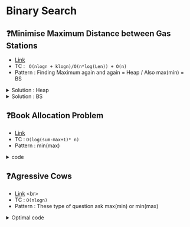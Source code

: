 # Binary Search
<!--
## ❓Agressive Cows
- [Link](https://www.spoj.com/problems/AGGRCOW/) <br>
- TC : `O(nlogn)`
- Pattern : How to recognize it .
<details>
<summary>code</summary>
  
```cpp []

```
</details>
-->

## ❓Minimise Maximum Distance between Gas Stations
- [Link](https://leetcode.com/problems/minimize-max-distance-to-gas-station/) <br>
- TC : ` O(nlogn + klogn)/O(n*log(Len)) + O(n)`
- Pattern : Finding Maximum again and again = Heap / Also max(min) = BS
<details>
<summary>Solution : Heap </summary>
  
```cpp []



#include <bits/stdc++.h>
using namespace std;

long double minimiseMaxDistance(vector<int> &arr, int k) {
    int n = arr.size(); //size of array.
    vector<int> howMany(n - 1, 0);
    priority_queue<pair<long double, int>> pq;

    //insert the first n-1 elements into pq
    //with respective distance values:
    for (int i = 0; i < n - 1; i++) {
        pq.push({arr[i + 1] - arr[i], i});
    }

    //Pick and place k gas stations:
    for (int gasStations = 1; gasStations <= k; gasStations++) {
        //Find the maximum section
        //and insert the gas station:
        auto tp = pq.top();
        pq.pop();
        int secInd = tp.second;

        //insert the current gas station:
        howMany[secInd]++;

        long double inidiff = arr[secInd + 1] - arr[secInd];
        long double newSecLen = inidiff / (long double)(howMany[secInd] + 1);
        pq.push({newSecLen, secInd});
    }

    return pq.top().first;
}

```
</details>

<details>
<summary>Solution : BS</summary>
  
```cpp []



#include <bits/stdc++.h>
using namespace std;

int numberOfGasStationsRequired(long double dist, vector<int> &arr) {
    int n = arr.size(); // size of the array
    int cnt = 0;
    for (int i = 1; i < n; i++) {
        int numberInBetween = ((arr[i] - arr[i - 1]) / dist);
        if ((arr[i] - arr[i - 1]) == (dist * numberInBetween)) {
            numberInBetween--;
        }
        cnt += numberInBetween;
    }
    return cnt;
}

long double minimiseMaxDistance(vector<int> &arr, int k) {
    int n = arr.size(); // size of the array
    long double low = 0;
    long double high = 0;

    //Find the maximum distance:
    for (int i = 0; i < n - 1; i++) {
        high = max(high, (long double)(arr[i + 1] - arr[i]));
    }

    //Apply Binary search:
    long double diff = 1e-6 ;
    while (high - low > diff) {
        long double mid = (low + high) / (2.0);
        int cnt = numberOfGasStationsRequired(mid, arr);
        if (cnt > k) {
            low = mid;
        }
        else {
            high = mid;
        }
    }
    return high;
}


```
</details>

## ❓Book Allocation Problem
- [Link](https://bit.ly/3MZQOct) <br>
- TC : `O(log(sum-max+1)* n)`
- Pattern : min(max)
<details>
<summary>code</summary>
  
```cpp []



#include <bits/stdc++.h>
using namespace std;

int countStudents(vector<int> &arr, int pages) {
    int n = arr.size(); //size of array.
    int students = 1;
    long long pagesStudent = 0;
    for (int i = 0; i < n; i++) {
        if (pagesStudent + arr[i] <= pages) {
            //add pages to current student
            pagesStudent += arr[i];
        }
        else {
            //add pages to next student
            students++;
            pagesStudent = arr[i];
        }
    }
    return students;
}

int findPages(vector<int>& arr, int n, int m) {
    //book allocation impossible:
    if (m > n) return -1;

    int low = *max_element(arr.begin(), arr.end());
    int high = accumulate(arr.begin(), arr.end(), 0);
    while (low <= high) {
        int mid = (low + high) / 2;
        int students = countStudents(arr, mid);
        if (students > m) {
            low = mid + 1;
        }
        else {
            high = mid - 1;
        }
    }
    return low;
}

```
</details>


## ❓Agressive Cows
- [Link]([https://www.spoj.com/problems/AGGRCOW/](https://www.geeksforgeeks.org/problems/aggressive-cows/0)) <br>
- TC : `O(nlogn)`
- Pattern : These type of question ask max(min) or min(max) 
<details>
<summary>Optimal code</summary>
  
```cpp []
  
bool canWePlace(vector<int> &stalls, int dist, int cows) {
    int n = stalls.size(); //size of array
    int cntCows = 1; //no. of cows placed
    int last = stalls[0]; //position of last placed cow.
    for (int i = 1; i < n; i++) {
        if (stalls[i] - last >= dist) {
            cntCows++; //place next cow.
            last = stalls[i]; //update the last location.
        }
        if (cntCows >= cows) return true;
    }
    return false;
}
int aggressiveCows(vector<int> &stalls, int k) {
    int n = stalls.size(); //size of array
    //sort the stalls[]:
    sort(stalls.begin(), stalls.end());

    int low = 1, high = stalls[n - 1] - stalls[0];
    //apply binary search:
    while (low <= high) {
        int mid = (low + high) / 2;
        if (canWePlace(stalls, mid, k) == true) {
            low = mid + 1;
        }
        else high = mid - 1;
    }
    return high;
}

```
</details>

